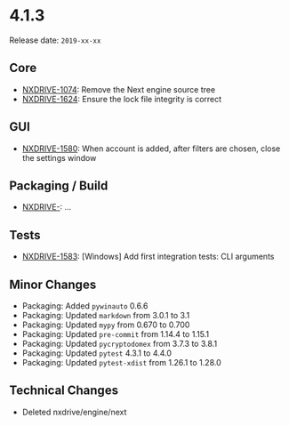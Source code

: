 # 4.1.3

Release date: `2019-xx-xx`

## Core

- [NXDRIVE-1074](https://jira.nuxeo.com/browse/NXDRIVE-1074): Remove the Next engine source tree
- [NXDRIVE-1624](https://jira.nuxeo.com/browse/NXDRIVE-1624): Ensure the lock file integrity is correct

## GUI

- [NXDRIVE-1580](https://jira.nuxeo.com/browse/NXDRIVE-1580): When account is added, after filters are chosen, close the settings window

## Packaging / Build

- [NXDRIVE-](https://jira.nuxeo.com/browse/NXDRIVE-): ...

## Tests

- [NXDRIVE-1583](https://jira.nuxeo.com/browse/NXDRIVE-1583): [Windows] Add first integration tests: CLI arguments

## Minor Changes

- Packaging: Added `pywinauto` 0.6.6
- Packaging: Updated `markdown` from 3.0.1 to 3.1
- Packaging: Updated `mypy` from 0.670 to 0.700
- Packaging: Updated `pre-commit` from 1.14.4 to 1.15.1
- Packaging: Updated `pycryptodomex` from 3.7.3 to 3.8.1
- Packaging: Updated `pytest` 4.3.1 to 4.4.0
- Packaging: Updated `pytest-xdist` from 1.26.1 to 1.28.0

## Technical Changes

- Deleted nxdrive/engine/next
